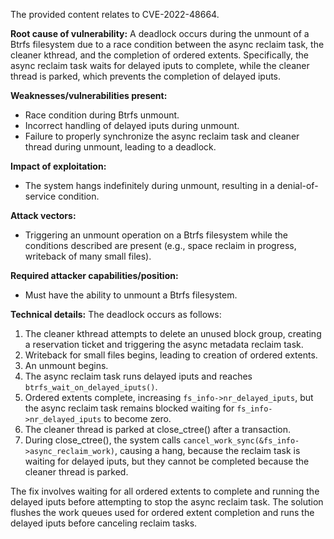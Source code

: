 The provided content relates to CVE-2022-48664.

**Root cause of vulnerability:**
A deadlock occurs during the unmount of a Btrfs filesystem due to a race condition between the async reclaim task, the cleaner kthread, and the completion of ordered extents. Specifically, the async reclaim task waits for delayed iputs to complete, while the cleaner thread is parked, which prevents the completion of delayed iputs.

**Weaknesses/vulnerabilities present:**
- Race condition during Btrfs unmount.
- Incorrect handling of delayed iputs during unmount.
- Failure to properly synchronize the async reclaim task and cleaner thread during unmount, leading to a deadlock.

**Impact of exploitation:**
- The system hangs indefinitely during unmount, resulting in a denial-of-service condition.

**Attack vectors:**
- Triggering an unmount operation on a Btrfs filesystem while the conditions described are present (e.g., space reclaim in progress, writeback of many small files).

**Required attacker capabilities/position:**
- Must have the ability to unmount a Btrfs filesystem.

**Technical details:**
The deadlock occurs as follows:
1.  The cleaner kthread attempts to delete an unused block group, creating a reservation ticket and triggering the async metadata reclaim task.
2.  Writeback for small files begins, leading to creation of ordered extents.
3.  An unmount begins.
4.  The async reclaim task runs delayed iputs and reaches `btrfs_wait_on_delayed_iputs()`.
5.  Ordered extents complete, increasing `fs_info->nr_delayed_iputs`, but the async reclaim task remains blocked waiting for `fs_info->nr_delayed_iputs` to become zero.
6. The cleaner thread is parked at close_ctree() after a transaction.
7. During close_ctree(), the system calls `cancel_work_sync(&fs_info->async_reclaim_work)`, causing a hang, because the reclaim task is waiting for delayed iputs, but they cannot be completed because the cleaner thread is parked.

The fix involves waiting for all ordered extents to complete and running the delayed iputs before attempting to stop the async reclaim task. The solution flushes the work queues used for ordered extent completion and runs the delayed iputs before canceling reclaim tasks.